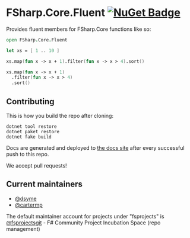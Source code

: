 # FSharp.Core.Fluent [![NuGet Badge](https://buildstats.info/nuget/FSharp.Core.Fluent)](https://www.nuget.org/packages/FSharp.Core.Fluent)

Provides fluent members for FSharp.Core functions like so:

```fsharp
open FSharp.Core.Fluent

let xs = [ 1 .. 10 ]

xs.map(fun x -> x + 1).filter(fun x -> x > 4).sort()

xs.map(fun x -> x + 1)
  .filter(fun x -> x > 4)
  .sort()
```

## Contributing

This is how you build the repo after cloning:

```console
dotnet tool restore
dotnet paket restore
dotnet fake build
```

Docs are generated and deployed to [the docs site](http://fsprojects.github.io/FSharp.Core.Fluent/) after every successful push to this repo.

We accept pull requests!

## Current maintainers

- [@dsyme](https://github.com/dsyme)
- [@cartermp](https://github.com/cartermp)

The default maintainer account for projects under "fsprojects" is [@fsprojectsgit](https://github.com/fsprojectsgit) - F# Community Project Incubation Space (repo management)
